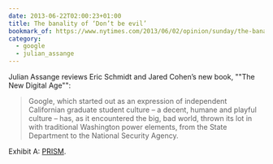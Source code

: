 ```yaml
---
date: 2013-06-22T02:00:23+01:00
title: The banality of ‘Don’t be evil’
bookmark_of: https://www.nytimes.com/2013/06/02/opinion/sunday/the-banality-of-googles-dont-be-evil.html
category:
  - google
  - julian_assange
---
```


Julian Assange reviews Eric Schmidt and Jared Cohen’s new book, ""The New Digital Age"":

> Google, which started out as an expression of independent Californian graduate student culture – a decent, humane and playful culture – has, as it encountered the big, bad world, thrown its lot in with traditional Washington power elements, from the State Department to the National Security Agency.

Exhibit A: [PRISM][1].

[1]: https://www.theguardian.com/world/2013/jun/06/us-tech-giants-nsa-data
